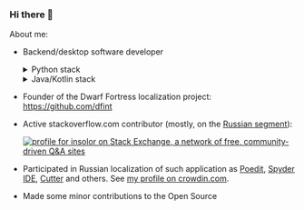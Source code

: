 ### Hi there 👋

About me:

- Backend/desktop software developer

  <details>
  <summary>Python stack</summary>
  
    - Python backend:
      - Django, DRF
      - Flask, SQLAlchemy
      - FastAPI, Pydantic, SQLModels
    - Python desktop:
      - tkinter (in case someone need it)
  </details>
  
  <details>
  <summary>Java/Kotlin stack</summary>
  
  - Java 1.8 - 11+, Kotlin
    - Backend:
      - JavaEE
      - Ktor
    - Desktop:
      - JavaFX, TornadoFX, JFoenix
  </details>


- Founder of the Dwarf Fortress localization project: https://github.com/dfint

- Active stackoverflow.com contributor (mostly, on the [Russian segment](https://ru.stackoverflow.com/users/1365)):

    [![profile for insolor on Stack Exchange, a network of free, community-driven Q&amp;A sites][1]][2]
    
- Participated in Russian localization of such application as [Poedit][3], [Spyder IDE][4], [Cutter][5] and others. See [my profile on crowdin.com][6].

- Made some minor contributions to the Open Source

  [1]: https://stackexchange.com/users/flair/6028457.png?theme=dark
  [2]: https://stackexchange.com/users/6028457/insolor
  [3]: https://poedit.net
  [4]: https://www.spyder-ide.org
  [5]: https://cutter.re
  [6]: https://crowdin.com/profile/insolor

